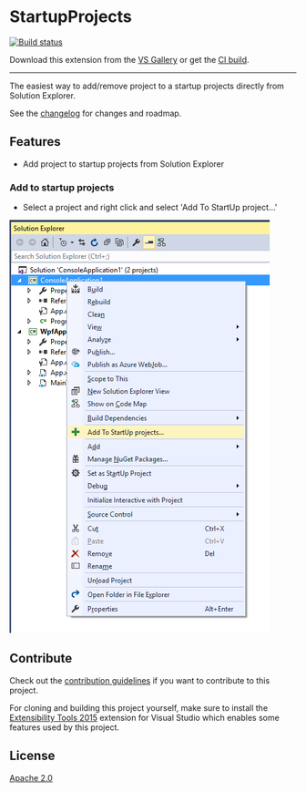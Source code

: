 # StartupProjects

[![Build status](https://ci.appveyor.com/api/projects/status/w07av9e4faa018km?svg=true)](https://ci.appveyor.com/project/thembamasina/startupprojects)

Download this extension from the [VS Gallery](https://visualstudiogallery.msdn.microsoft.com/f9c9ddaf-9665-4886-8d13-1a30a9d3286d)
or get the [CI build](http://vsixgallery.com/extension/00302942-1ef6-4dcd-b25c-a82e02a661f9/).

---------------------------------------

The easiest way to add/remove project to a startup projects directly from Solution Explorer.

See the [changelog](CHANGELOG.md) for changes and roadmap.

## Features

- Add project to startup projects from Solution Explorer 

### Add to startup projects
- Select a project and right click and select 'Add To StartUp project...'

![Context Menu](art/context-menu.bmp)

## Contribute
Check out the [contribution guidelines](CONTRIBUTING.md)
if you want to contribute to this project.

For cloning and building this project yourself, make sure
to install the
[Extensibility Tools 2015](https://visualstudiogallery.msdn.microsoft.com/ab39a092-1343-46e2-b0f1-6a3f91155aa6)
extension for Visual Studio which enables some features
used by this project.

## License
[Apache 2.0](LICENSE)